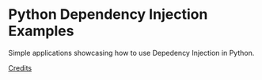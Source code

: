 # Python Dependency Injection Examples

Simple applications showcasing how to use Depedency Injection in Python.

[Credits](https://python-dependency-injector.ets-labs.org/index.html)
